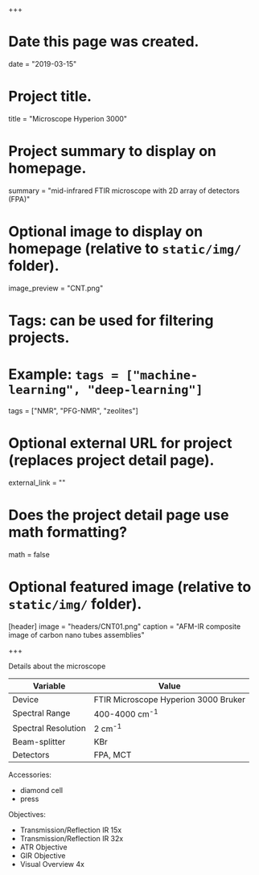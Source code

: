 +++
# Date this page was created.
date = "2019-03-15"

# Project title.
title = "Microscope Hyperion 3000"

# Project summary to display on homepage.
summary = "mid-infrared FTIR microscope with 2D array of detectors (FPA)"

# Optional image to display on homepage (relative to `static/img/` folder).
image_preview = "CNT.png"

# Tags: can be used for filtering projects.
# Example: `tags = ["machine-learning", "deep-learning"]`
tags = ["NMR", "PFG-NMR", "zeolites"]

# Optional external URL for project (replaces project detail page).
external_link = ""

# Does the project detail page use math formatting?
math = false

# Optional featured image (relative to `static/img/` folder).
[header]
image = "headers/CNT01.png"
caption = "AFM-IR composite image of carbon nano tubes assemblies"

+++

Details about the microscope

|  Variable | Value |
| --- | --- |
|  Device | FTIR Microscope Hyperion 3000 Bruker |
|  Spectral Range | 400-4000 cm<sup>-1</sup>|
|  Spectral Resolution | 2 cm<sup>-1</sup>|
|  Beam-splitter | KBr |
|  Detectors | FPA, MCT |

Accessories:
- diamond cell
- press


Objectives:
- Transmission/Reflection IR 15x 
- Transmission/Reflection IR 32x 
- ATR Objective
- GIR Objective
- Visual Overview 4x

